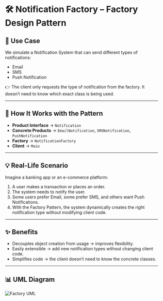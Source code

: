 # 🛠️ Notification Factory – Factory Design Pattern  

## 🎯 Use Case  
We simulate a Notification System that can send different types of notifications:  
- Email  
- SMS  
- Push Notification  

👉 The client only requests the type of notification from the factory. It doesn’t need to know which exact class is being used.  

---

## 🔗 How It Works with the Pattern  

- **Product Interface** → `Notification`  
- **Concrete Products** → `EmailNotification`, `SMSNotification`, `PushNotification`  
- **Factory** → `NotificationFactory`  
- **Client** → `Main`  

---

## 💡 Real-Life Scenario  

Imagine a banking app or an e-commerce platform:  
1. A user makes a transaction or places an order.  
2. The system needs to notify the user.  
3. Some users prefer Email, some prefer SMS, and others want Push Notifications.  
4. With the Factory Pattern, the system dynamically creates the right notification type without modifying client code.  

---

## ✨ Benefits  
- Decouples object creation from usage → improves flexibility.  
- Easily extensible → add new notification types without changing client code.  
- Simplifies code → the client doesn’t need to know the concrete classes.  

---

## 📊 UML Diagram  
![Factory UML](FactoryUML.jpg)  
 

